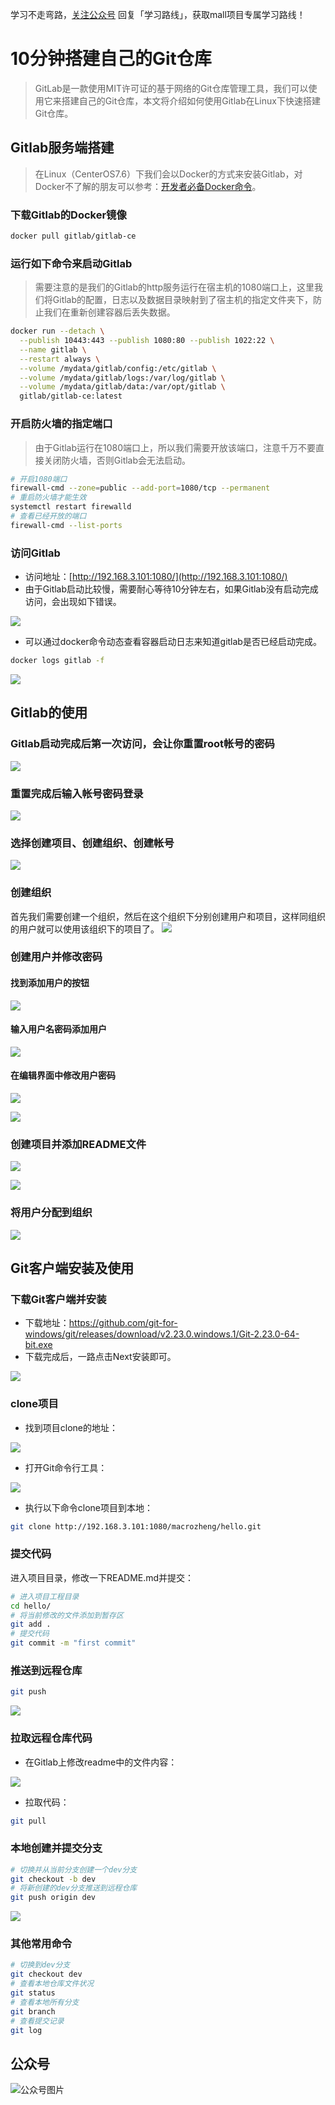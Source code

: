 学习不走弯路，[关注公众号](#公众号) 回复「学习路线」，获取mall项目专属学习路线！

# 10分钟搭建自己的Git仓库

> GitLab是一款使用MIT许可证的基于网络的Git仓库管理工具，我们可以使用它来搭建自己的Git仓库，本文将介绍如何使用Gitlab在Linux下快速搭建Git仓库。


## Gitlab服务端搭建

> 在Linux（CenterOS7.6）下我们会以Docker的方式来安装Gitlab，对Docker不了解的朋友可以参考：[开发者必备Docker命令](https://mp.weixin.qq.com/s/d_CuljDTJq680NTndAay8g)。

### 下载Gitlab的Docker镜像

```bash
docker pull gitlab/gitlab-ce
```

### 运行如下命令来启动Gitlab

> 需要注意的是我们的Gitlab的http服务运行在宿主机的1080端口上，这里我们将Gitlab的配置，日志以及数据目录映射到了宿主机的指定文件夹下，防止我们在重新创建容器后丢失数据。

```bash
docker run --detach \
  --publish 10443:443 --publish 1080:80 --publish 1022:22 \
  --name gitlab \
  --restart always \
  --volume /mydata/gitlab/config:/etc/gitlab \
  --volume /mydata/gitlab/logs:/var/log/gitlab \
  --volume /mydata/gitlab/data:/var/opt/gitlab \
  gitlab/gitlab-ce:latest
```

### 开启防火墙的指定端口

> 由于Gitlab运行在1080端口上，所以我们需要开放该端口，注意千万不要直接关闭防火墙，否则Gitlab会无法启动。

```bash
# 开启1080端口
firewall-cmd --zone=public --add-port=1080/tcp --permanent 
# 重启防火墙才能生效
systemctl restart firewalld
# 查看已经开放的端口
firewall-cmd --list-ports
```

### 访问Gitlab
- 访问地址：[http://192.168.3.101:1080/](http://192.168.3.101:1080/)
- 由于Gitlab启动比较慢，需要耐心等待10分钟左右，如果Gitlab没有启动完成访问，会出现如下错误。

![](http://macro-oss.oss-cn-shenzhen.aliyuncs.com/mall/blog/gitlab_screen_04.png)
- 可以通过docker命令动态查看容器启动日志来知道gitlab是否已经启动完成。
```bash
docker logs gitlab -f
```

![](http://macro-oss.oss-cn-shenzhen.aliyuncs.com/mall/blog/gitlab_screen_05.png)


## Gitlab的使用

### Gitlab启动完成后第一次访问，会让你重置root帐号的密码
![](http://macro-oss.oss-cn-shenzhen.aliyuncs.com/mall/blog/gitlab_screen_06.png)
### 重置完成后输入帐号密码登录
![](http://macro-oss.oss-cn-shenzhen.aliyuncs.com/mall/blog/gitlab_screen_07.png)
### 选择创建项目、创建组织、创建帐号
![](http://macro-oss.oss-cn-shenzhen.aliyuncs.com/mall/blog/gitlab_screen_08.png)
### 创建组织
首先我们需要创建一个组织，然后在这个组织下分别创建用户和项目，这样同组织的用户就可以使用该组织下的项目了。
![](http://macro-oss.oss-cn-shenzhen.aliyuncs.com/mall/blog/gitlab_screen_09.png)
### 创建用户并修改密码

#### 找到添加用户的按钮

![](http://macro-oss.oss-cn-shenzhen.aliyuncs.com/mall/blog/gitlab_screen_10.png)
#### 输入用户名密码添加用户
![](http://macro-oss.oss-cn-shenzhen.aliyuncs.com/mall/blog/gitlab_screen_11.png)
#### 在编辑界面中修改用户密码
![](http://macro-oss.oss-cn-shenzhen.aliyuncs.com/mall/blog/gitlab_screen_12.png)

![](http://macro-oss.oss-cn-shenzhen.aliyuncs.com/mall/blog/gitlab_screen_13.png)
### 创建项目并添加README文件
![](http://macro-oss.oss-cn-shenzhen.aliyuncs.com/mall/blog/gitlab_screen_14.png)

![](http://macro-oss.oss-cn-shenzhen.aliyuncs.com/mall/blog/gitlab_screen_15.png)
### 将用户分配到组织
![](http://macro-oss.oss-cn-shenzhen.aliyuncs.com/mall/blog/gitlab_screen_16.png)

## Git客户端安装及使用

### 下载Git客户端并安装

- 下载地址：https://github.com/git-for-windows/git/releases/download/v2.23.0.windows.1/Git-2.23.0-64-bit.exe
- 下载完成后，一路点击Next安装即可。

![](http://macro-oss.oss-cn-shenzhen.aliyuncs.com/mall/blog/gitlab_screen_01.png)

### clone项目

- 找到项目clone的地址：

![](http://macro-oss.oss-cn-shenzhen.aliyuncs.com/mall/blog/gitlab_screen_17.png)
- 打开Git命令行工具：
  
![](http://macro-oss.oss-cn-shenzhen.aliyuncs.com/mall/blog/gitlab_screen_18.png)
- 执行以下命令clone项目到本地：

```bash
git clone http://192.168.3.101:1080/macrozheng/hello.git

```

### 提交代码

进入项目目录，修改一下README.md并提交：
```bash
# 进入项目工程目录
cd hello/
# 将当前修改的文件添加到暂存区
git add .
# 提交代码
git commit -m "first commit"
```

### 推送到远程仓库
```bash
git push
```
![](http://macro-oss.oss-cn-shenzhen.aliyuncs.com/mall/blog/gitlab_screen_19.png)

### 拉取远程仓库代码

- 在Gitlab上修改readme中的文件内容：

![](http://macro-oss.oss-cn-shenzhen.aliyuncs.com/mall/blog/gitlab_screen_20.png)
- 拉取代码：
 ```bash
git pull
```

### 本地创建并提交分支

```bash
# 切换并从当前分支创建一个dev分支
git checkout -b dev
# 将新创建的dev分支推送到远程仓库
git push origin dev
```
![](http://macro-oss.oss-cn-shenzhen.aliyuncs.com/mall/blog/gitlab_screen_21.png)

### 其他常用命令

```bash
# 切换到dev分支
git checkout dev
# 查看本地仓库文件状况
git status
# 查看本地所有分支
git branch
# 查看提交记录
git log
```

## 公众号

![公众号图片](http://macro-oss.oss-cn-shenzhen.aliyuncs.com/mall/banner/qrcode_for_macrozheng_258.jpg)
